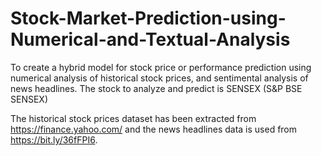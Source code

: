 # Stock-Market-Prediction-using-Numerical-and-Textual-Analysis
To create a hybrid model for stock price or performance prediction using numerical analysis of historical stock prices, and sentimental analysis of news headlines. The stock to analyze and predict is SENSEX (S&P BSE SENSEX)

The historical stock prices dataset has been extracted from https://finance.yahoo.com/ and the news headlines data is used from https://bit.ly/36fFPI6. 

